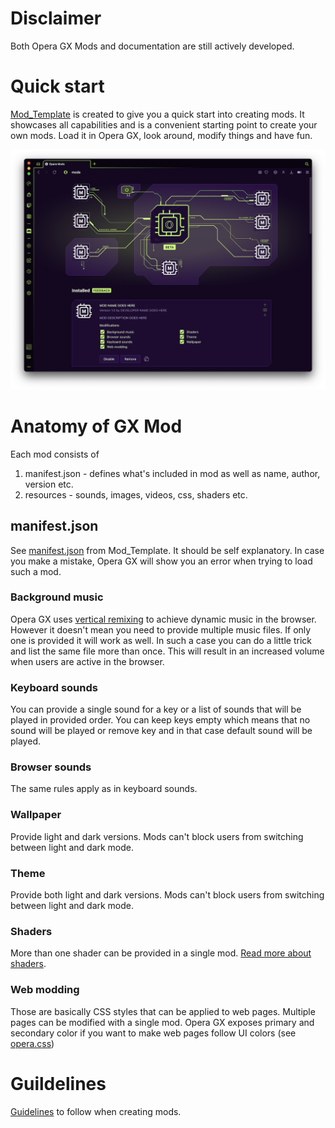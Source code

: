 # Disclaimer

Both Opera GX Mods and documentation are still actively developed. 

# Quick start

[Mod_Template](Mod_Template) is created to give you a quick start into creating mods. It showcases all capabilities and is a convenient starting point to create your own mods. Load it in Opera GX, look around, modify things and have fun.

![Loaded Mod Template](images/loaded_mod_template.png)

# Anatomy of GX Mod

Each mod consists of

1. manifest.json - defines what's included in mod as well as name, author, version etc.
2. resources - sounds, images, videos, css, shaders etc. 

## manifest.json 

See [manifest.json](Mod_Template/manifest.json) from Mod_Template. It should be self explanatory. In case you make a mistake, Opera GX will show you an error when trying to load such a mod.

### Background music

Opera GX uses [vertical remixing](https://gamemaker.io/en/blog/compose-video-game-music) to achieve dynamic music in the browser. However it doesn't mean you need to provide multiple music files. If only one is provided it will work as well. In such a case you can do a little trick and list the same file more than once. This will result in an increased volume when users are active in the browser.

### Keyboard sounds

You can provide a single sound for a key or a list of sounds that will be played in provided order. You can keep keys empty which means that no sound will be played or remove key and in that case default sound will be played.

### Browser sounds

The same rules apply as in keyboard sounds.

### Wallpaper

Provide light and dark versions. Mods can't block users from switching between light and dark mode.

### Theme

Provide both light and dark versions. Mods can't block users from switching between light and dark mode.

### Shaders

More than one shader can be provided in a single mod. [Read more about shaders](shaders.md).

### Web modding

Those are basically CSS styles that can be applied to web pages. Multiple pages can be modified with a single mod. Opera GX exposes primary and secondary color if you want to make web pages follow UI colors (see [opera.css](Mod_Template/webmodding/opera.css))

# Guildelines

[Guidelines](guidelines.md) to follow when creating mods.



